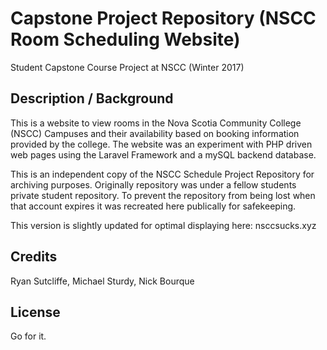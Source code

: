 # Capstone Project Repository (NSCC Room Scheduling Website)
Student Capstone Course Project at NSCC (Winter 2017)

## Description / Background
This is a website to view rooms in the Nova Scotia Community College (NSCC) Campuses and their availability
based on booking information provided by the college. The website was an experiment with PHP driven web pages
using the Laravel Framework and a mySQL backend database. 

This is an independent copy of the NSCC Schedule Project Repository for archiving purposes. Originally repository was under a fellow students private student repository. To prevent the repository from being lost when that account expires it was recreated here publically for safekeeping. 

This version is slightly updated for optimal displaying here: nsccsucks.xyz

## Credits

Ryan Sutcliffe, Michael Sturdy, Nick Bourque

## License

Go for it.


  
